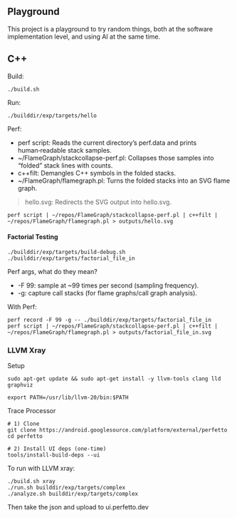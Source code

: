 ## Playground

This project is a playground to try random things, both at the software implementation level,
and using AI at the same time.

## C++

Build:
```
./build.sh
```

Run:
```
./builddir/exp/targets/hello
```

Perf:
- perf script: Reads the current directory’s perf.data and prints human‑readable stack samples.
- ~/FlameGraph/stackcollapse-perf.pl: Collapses those samples into “folded” stack lines with counts.
- c++filt: Demangles C++ symbols in the folded stacks.
- ~/FlameGraph/flamegraph.pl: Turns the folded stacks into an SVG flame graph.
> hello.svg: Redirects the SVG output into hello.svg.
```
perf script | ~/repos/FlameGraph/stackcollapse-perf.pl | c++filt | ~/repos/FlameGraph/flamegraph.pl > outputs/hello.svg
```


#### Factorial Testing
```
./builddir/exp/targets/build-debug.sh
./builddir/exp/targets/factorial_file_in
```

Perf args, what do they mean?
- -F 99: sample at ~99 times per second (sampling frequency).
- -g: capture call stacks (for flame graphs/call graph analysis).

With Perf:
```
perf record -F 99 -g -- ./builddir/exp/targets/factorial_file_in
perf script | ~/repos/FlameGraph/stackcollapse-perf.pl | c++filt | ~/repos/FlameGraph/flamegraph.pl > outputs/factorial_file_in.svg
```

### LLVM Xray

Setup
```
sudo apt-get update && sudo apt-get install -y llvm-tools clang lld graphviz

export PATH=/usr/lib/llvm-20/bin:$PATH
```

Trace Processor
```
# 1) Clone
git clone https://android.googlesource.com/platform/external/perfetto
cd perfetto

# 2) Install UI deps (one-time)
tools/install-build-deps --ui
```

To run with LLVM xray:
```
./build.sh xray
./run.sh builddir/exp/targets/complex
./analyze.sh builddir/exp/targets/complex
```
Then take the json and upload to ui.perfetto.dev

```
